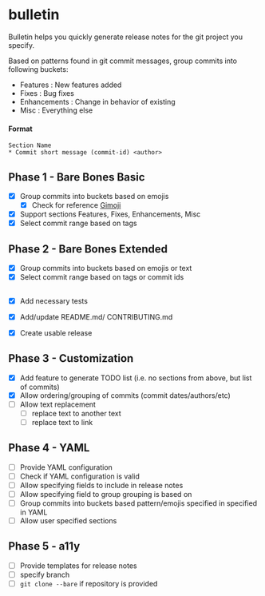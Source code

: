 # bulletin
Bulletin helps you quickly generate release notes for the git project you specify.

Based on patterns found in git commit messages, group commits into following buckets:
* Features : New features added
* Fixes : Bug fixes
* Enhancements : Change in behavior of existing
* Misc : Everything else

#### Format
```
Section Name
* Commit short message (commit-id) <author>
```

## Phase 1 - Bare Bones Basic
* [x] Group commits into buckets based on emojis
  * [x] Check for reference [Gimoji](https://gist.github.com/parmentf/035de27d6ed1dce0b36a)
* [x] Support sections Features, Fixes, Enhancements, Misc
* [x] Select commit range based on tags

## Phase 2 - Bare Bones Extended
* [x] Group commits into buckets based on emojis or text
* [x] Select commit range based on tags or commit ids

##
* [x] Add necessary tests
* [x] Add/update README.md/ CONTRIBUTING.md
* [x] Create usable release


## Phase 3 - Customization
* [x] Add feature to generate TODO list (i.e. no sections from above, but list of commits)
* [x] Allow ordering/grouping of commits (commit dates/authors/etc)
* [ ] Allow text replacement
  * [ ] replace text to another text
  * [ ] replace text to link

## Phase 4 - YAML
* [ ] Provide YAML configuration
* [ ] Check if YAML configuration is valid
* [ ] Allow specifying fields to include in release notes
* [ ] Allow specifying field to group grouping is based on 
* [ ] Group commits into buckets based pattern/emojis specified in specified in YAML
* [ ] Allow user specified sections

## Phase 5 - a11y
* [ ] Provide templates for release notes
* [ ] specify branch
* [ ] `git clone --bare` if repository is provided
